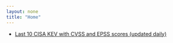 ```yaml
---
layout: none
title: "Home"
---
```


- [Last 10 CISA KEV with CVSS and EPSS scores (updated daily)](https://alucab.github.io/vulnerability-feeds/atom-feed-last-10-cisa-kve.xml)

